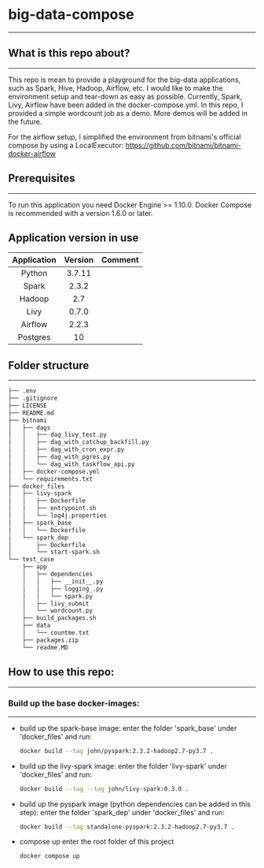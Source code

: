 # big-data-compose
----

## What is this repo about?
----

This repo is mean to provide a playground for the big-data applications, such as Spark, Hive, Hadoop, Airflow, etc. I would like to make the environment setup and tear-down as easy as possible. Currently, Spark, Livy, Airflow have been added in the docker-compose.yml. In this repo, I provided a simple wordcount job as a demo. More demos will be added in the future.

For the airflow setup, I simplified the environment from bitnami's official compose by using a LocalExecutor: https://github.com/bitnami/bitnami-docker-airflow

## Prerequisites
----
To run this application you need Docker Engine >= 1.10.0. Docker Compose is recommended with a version 1.6.0 or later.

## Application version in use
| Application | Version | Comment |
|:---:|:---:|:---:|
|Python|3.7.11| |
|Spark|2.3.2| |
|Hadoop|2.7| |
|Livy|0.7.0| |
|Airflow|2.2.3| |
|Postgres|10||


## Folder structure
----
```bash
├── .env
├── .gitignore
├── LICENSE
├── README.md
├── bitnami
│   ├── dags
│   │   ├── dag_livy_test.py
│   │   ├── dag_with_catchup_backfill.py
│   │   ├── dag_with_cron_expr.py
│   │   ├── dag_with_pgres.py
│   │   └── dag_with_taskflow_api.py
│   ├── docker-compose.yml
│   └── requirements.txt
├── docker_files
│   ├── livy-spark
│   │   ├── Dockerfile
│   │   ├── entrypoint.sh
│   │   └── log4j.properties
│   ├── spark_base
│   │   └── Dockerfile
│   └── spark_dep
│       ├── Dockerfile
│       └── start-spark.sh
└── test_case
    ├── app
    │   ├── dependencies
    │   │   ├── __init__.py
    │   │   ├── logging_.py
    │   │   └── spark.py
    │   ├── livy_submit
    │   └── wordcount.py
    ├── build_packages.sh
    ├── data
    │   └── countme.txt
    ├── packages.zip
    └── readme.MD
```

## How to use this repo:
----

### Build up the base docker-images:
----

- build up the spark-base image:
    enter the folder 'spark_base' under 'docker_files' and run:
    ```bash
    docker build --tag john/pyspark:2.3.2-hadoop2.7-py3.7 .
    ```
- build up the livy-spark image:
    enter the folder 'livy-spark' under 'docker_files' and run:
    ```bash
    docker build --tag --tag john/livy-spark:0.3.0 .
    ```
- build up the pyspark image (python dependencies can be added in this step):
    enter the folder 'spark_dep' under 'docker_files' and run:
    ```bash
    docker build --tag standalone-pyspark:2.3.2-hadoop2.7-py3.7 .
    ```

- compose up
    enter the root folder of this project
    ```bash
    docker compose up
    ```



